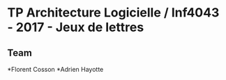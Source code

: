 # TP Architecture Logicielle / Inf4043 - 2017 - Jeux de lettres

## Team
*Florent Cosson
*Adrien Hayotte
